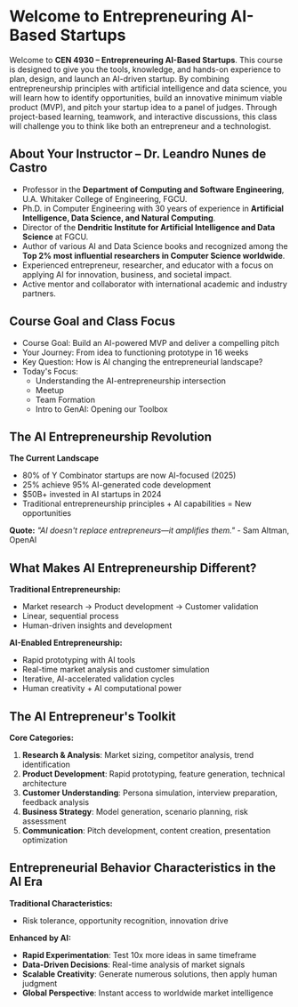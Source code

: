 # Welcome to Entrepreneuring AI-Based Startups

Welcome to **CEN 4930 – Entrepreneuring AI-Based Startups**. This course is designed to give you the tools, knowledge, and hands-on experience to plan, design, and launch an AI-driven startup. By combining entrepreneurship principles with artificial intelligence and data science, you will learn how to identify opportunities, build an innovative minimum viable product (MVP), and pitch your startup idea to a panel of judges. Through project-based learning, teamwork, and interactive discussions, this class will challenge you to think like both an entrepreneur and a technologist.

## About Your Instructor – Dr. Leandro Nunes de Castro

- Professor in the **Department of Computing and Software Engineering**, U.A. Whitaker College of Engineering, FGCU.  
- Ph.D. in Computer Engineering with 30 years of experience in **Artificial Intelligence, Data Science, and Natural Computing**.  
- Director of the **Dendritic Institute for Artificial Intelligence and Data Science** at FGCU.  
- Author of various AI and Data Science books and recognized among the **Top 2% most influential researchers in Computer Science worldwide**.  
- Experienced entrepreneur, researcher, and educator with a focus on applying AI for innovation, business, and societal impact.  
- Active mentor and collaborator with international academic and industry partners.

## Course Goal and Class Focus
- Course Goal: Build an AI-powered MVP and deliver a compelling pitch
- Your Journey: From idea to functioning prototype in 16 weeks
- Key Question: How is AI changing the entrepreneurial landscape?
- Today's Focus:
  - Understanding the AI-entrepreneurship intersection
  - Meetup
  - Team Formation
  - Intro to GenAI: Opening our Toolbox

## The AI Entrepreneurship Revolution
**The Current Landscape**

- 80% of Y Combinator startups are now AI-focused (2025)
- 25% achieve 95% AI-generated code development
- $50B+ invested in AI startups in 2024
- Traditional entrepreneurship principles + AI capabilities = New opportunities

**Quote:** *"AI doesn't replace entrepreneurs—it amplifies them."* - Sam Altman, OpenAI

## What Makes AI Entrepreneurship Different?
**Traditional Entrepreneurship:**
- Market research → Product development → Customer validation
- Linear, sequential process
- Human-driven insights and development

**AI-Enabled Entrepreneurship:**
- Rapid prototyping with AI tools
- Real-time market analysis and customer simulation
- Iterative, AI-accelerated validation cycles
- Human creativity + AI computational power

## The AI Entrepreneur's Toolkit
**Core Categories:**
1. **Research & Analysis**: Market sizing, competitor analysis, trend identification
2. **Product Development**: Rapid prototyping, feature generation, technical architecture
3. **Customer Understanding**: Persona simulation, interview preparation, feedback analysis
4. **Business Strategy**: Model generation, scenario planning, risk assessment
5. **Communication**: Pitch development, content creation, presentation optimization

## Entrepreneurial Behavior Characteristics in the AI Era
**Traditional Characteristics:**
- Risk tolerance, opportunity recognition, innovation drive

**Enhanced by AI:**
- **Rapid Experimentation**: Test 10x more ideas in same timeframe
- **Data-Driven Decisions**: Real-time analysis of market signals
- **Scalable Creativity**: Generate numerous solutions, then apply human judgment
- **Global Perspective**: Instant access to worldwide market intelligence



